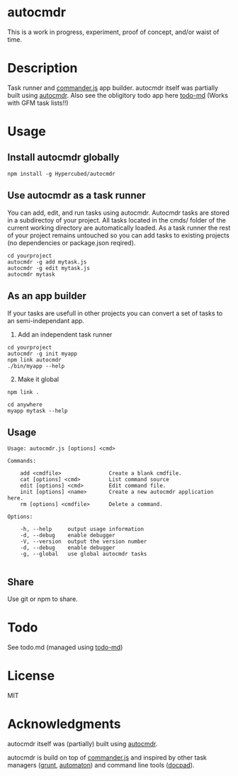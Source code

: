autocmdr
=============

This is a work in progress, experiment, proof of concept, and/or waist of time.

# Description

Task runner and [commander.js](https://github.com/visionmedia/commander.js) app builder. autocmdr itself was partially built using [autocmdr](https://github.com/Hypercubed/autocmdr).  Also see the obligitory todo app here [todo-md](https://github.com/Hypercubed/todo-md) (Works with GFM task lists!!)

# Usage

## Install autocmdr globally


	npm install -g Hypercubed/autocmdr


## Use autocmdr as a task runner

You can add, edit, and run tasks using autocmdr. Autocmdr tasks are stored in a subdirectoy of your project.  All tasks located in the cmds/ folder of the current working directory are automatically loaded.  As a task runner the rest of your project remains untouched so you can add tasks to existing projects (no dependencies or package.json reqired).

```
cd yourproject
autocmdr -g add mytask.js
autocmdr -g edit mytask.js
autocmdr mytask
```

## As an app builder

If your tasks are usefull in other projects you can convert a set of tasks to an semi-independant app. 

1. Add an independent task runner

```
cd yourproject
autocmdr -g init myapp
npm link autocmdr
./bin/myapp --help
```

2. Make it global

```
npm link .
	
cd anywhere
myapp mytask --help
```

## Usage

```
Usage: autocmdr.js [options] <cmd>

Commands:

	add <cmdfile>          		Create a blank cmdfile.
	cat [options] <cmd>    		List command source
	edit [options] <cmd>   		Edit command file.
	init [options] <name> 		Create a new autocmdr application here.
	rm [options] <cmdfile> 		Delete a command.

Options:

	-h, --help     output usage information
	-d, --debug    enable debugger
	-V, --version  output the version number
	-d, --debug    enable debugger
	-g, --global   use global autocmdr tasks
	
```

## Share

Use git or npm to share.

# Todo

See todo.md (managed using [todo-md](https://github.com/Hypercubed/todo-md))

# License

  MIT

# Acknowledgments

autocmdr itself was (partially) built using [autocmdr](https://github.com/Hypercubed/autocmdr).

autocmdr is build on top of [commander.js](https://github.com/visionmedia/commander.js)  and inspired by other task managers ([grunt](https://github.com/gruntjs/grunt), [automaton](https://github.com/IndigoUnited/automaton)) and command line tools ([docpad](https://github.com/bevry/docpad)).
